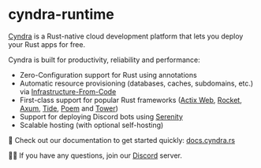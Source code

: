 # cyndra-runtime

[Cyndra](https://www.cyndra.rs/) is a Rust-native cloud development platform that lets you deploy your Rust apps for free.

Cyndra is built for productivity, reliability and performance:

- Zero-Configuration support for Rust using annotations
- Automatic resource provisioning (databases, caches, subdomains, etc.) via [Infrastructure-From-Code](https://www.cyndra.rs/blog/2022/05/09/ifc)
- First-class support for popular Rust frameworks ([Actix Web](https://docs.cyndra.rs/examples/actix), [Rocket](https://docs.cyndra.rs/examples/rocket), [Axum](https://docs.cyndra.rs/examples/axum),
  [Tide](https://docs.cyndra.rs/examples/tide), [Poem](https://docs.cyndra.rs/examples/poem) and [Tower](https://docs.cyndra.rs/examples/tower))
- Support for deploying Discord bots using [Serenity](https://docs.cyndra.rs/examples/serenity)
- Scalable hosting (with optional self-hosting)

📖 Check out our documentation to get started quickly: [docs.cyndra.rs](https://docs.cyndra.rs)

🙋‍♂️ If you have any questions, join our [Discord](https://discord.gg/cyndra) server.
